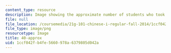 ```yaml
---
content_type: resource
description: Image showing the approximate number of students who took the class.
file: null
file_location: /coursemedia/21g-101-chinese-i-regular-fall-2014/1ccf042fb4fe5660978a6379805d042a_40-approx.png
file_type: image/png
resourcetype: Image
title: 40-approx
uid: 1ccf042f-b4fe-5660-978a-6379805d042a
---
```

